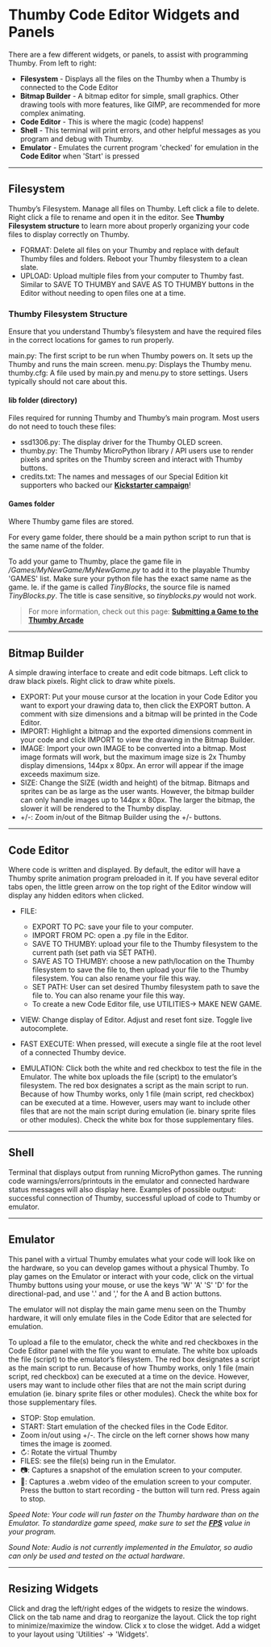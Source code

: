 # Thumby Code Editor Widgets and Panels

There are a few different widgets, or panels, to assist with programming Thumby. From left to right: 

* **Filesystem** - Displays all the files on the Thumby when a Thumby is connected to the Code Editor
* **Bitmap Builder** - A bitmap editor for simple, small graphics. Other drawing tools with more features, like GIMP, are recommended for more complex animating. 
* **Code Editor** - This is where the magic (code) happens!
* **Shell** - This terminal will print errors, and other helpful messages as you program and debug with Thumby.
* **Emulator** - Emulates the current program 'checked' for emulation in the **Code Editor** when 'Start' is pressed

---
## Filesystem

Thumby’s Filesystem. Manage all files on Thumby. Left click a file to delete. Right click a file to rename and open it in the editor. See **Thumby Filesystem structure** to learn more about properly organizing your code files to display correctly on Thumby.

* FORMAT: Delete all files on your Thumby and replace with default Thumby files and folders. Reboot your Thumby filesystem to a clean slate. 
* UPLOAD: Upload multiple files from your computer to Thumby fast. Similar to SAVE TO THUMBY and SAVE AS TO THUMBY buttons in the Editor without needing to open files one at a time. 

### Thumby Filesystem Structure

Ensure that you understand Thumby’s filesystem and have the required files in the correct locations for games to run properly. 

main.py: The first script to be run when Thumby powers on. It sets up the Thumby and runs the main screen.
menu.py: Displays the Thumby menu. 
thumby.cfg: A file used by main.py and menu.py to store settings. Users typically should not care about this.

#### lib folder (directory)

Files required for running Thumby and Thumby’s main program. Most users do not need to touch these files: 

* ssd1306.py: The display driver for the Thumby OLED screen. 
* thumby.py: The Thumby MicroPython library / API users use to render pixels and sprites on the Thumby screen and interact with Thumby buttons.
* credits.txt: The names and messages of our Special Edition kit supporters who backed our <a href="https://www.kickstarter.com/projects/kenburns/thumby-the-tiny-playable-keychain" target="_blank" alt="TinyCircuits Thumby Kickstarter page">**Kickstarter campaign**</a>!


#### Games folder

Where Thumby game files are stored. 

For every game folder, there should be a main python script to run that is the same name of the folder. 

To add your game to Thumby, place the game file in */Games/MyNewGame/MyNewGame.py* to add it to the playable Thumby 'GAMES' list. Make sure your python file has the exact same name as the game. Ie. if the game is called *TinyBlocks*, the source file is named *TinyBlocks.py*. The title is case sensitive, so *tinyblocks.py* would not work.

> For more information, check out this page: [**Submitting a Game to the Thumby Arcade**](/IDE/Submit-Game.md)

---
## Bitmap Builder

A simple drawing interface to create and edit code bitmaps. Left click to draw black pixels. Right click to draw white pixels.

* EXPORT: Put your mouse cursor at the location in your Code Editor you want to export your drawing data to, then click the EXPORT button. A comment with size dimensions and a bitmap will be printed in the Code Editor.
* IMPORT: Highlight a bitmap and the exported dimensions comment in your code and click IMPORT to view the drawing in the Bitmap Builder.
* IMAGE: Import your own IMAGE to be converted into a bitmap. Most image formats will work, but the maximum image size is 2x Thumby display dimensions,  144px x 80px. An error will appear if the image exceeds maximum size. 
* SIZE: Change the SIZE (width and height) of the bitmap. Bitmaps and sprites can be as large as the user wants. However, the bitmap builder can only handle images up to 144px x 80px. The larger the bitmap, the slower it will be rendered to the Thumby display.
* +/-: Zoom in/out of the Bitmap Builder using the +/- buttons.

---
## Code Editor

Where code is written and displayed. By default, the editor will have a Thumby sprite animation program preloaded in it. If you have several editor tabs open, the little green arrow on the top right of the Editor window will display any hidden editors when clicked. 

* FILE:

    * EXPORT TO PC: save your file to your computer.
    * IMPORT FROM PC: open a .py file in the Editor.
    * SAVE TO THUMBY: upload your file to the Thumby filesystem to the current path (set path via SET PATH). 
    * SAVE AS TO THUMBY: choose a new path/location on the Thumby filesystem to save the file to, then upload your file to the Thumby filesystem. You can also rename your file this way. 
    * SET PATH: User can set desired Thumby filesystem path to save the file to. You can also rename your file this way. 
    * To create a new Code Editor file, use UTILITIES-> MAKE NEW GAME.

* VIEW: Change display of Editor. Adjust and reset font size. Toggle live autocomplete.
* FAST EXECUTE: When pressed, will execute a single file at the root level of a connected Thumby device. 
* EMULATION: Click both the white and red checkbox to test the file in the Emulator. The white box uploads the file (script) to the emulator’s filesystem. The red box designates a script as the main script to run. Because of how Thumby works, only 1 file (main script, red checkbox) can be executed at a time. However, users may want to include other files that are not the main script during emulation (ie. binary sprite files or other modules). Check the white box for those supplementary files. 

---
## Shell

Terminal that displays output from running MicroPython games. The running code warnings/errors/printouts in the emulator and connected hardware status messages will also display here. Examples of possible output: successful connection of Thumby, successful upload of code to Thumby or emulator.

---
## Emulator

This panel with a virtual Thumby emulates what your code will look like on the hardware, so you can develop games without a physical Thumby. To play games on the Emulator or interact with your code, click on the virtual Thumby buttons using your mouse, or use the keys 'W' 'A' 'S' 'D' for the directional-pad, and use '.' and ',' for the A and B action buttons.

The emulator will not display the main game menu seen on the Thumby hardware, it will only emulate files in the Code Editor that are selected for emulation.

To upload a file to the emulator, check the white and red checkboxes in the Code Editor panel with the file you want to emulate. The white box uploads the file (script) to the emulator’s filesystem. The red box designates a script as the main script to run. Because of how Thumby works, only 1 file (main script, red checkbox) can be executed at a time on the device. However, users may want to include other files that are not the main script during emulation (ie. binary sprite files or other modules). Check the white box for those supplementary files.

* STOP: Stop emulation.
* START: Start emulation of the checked files in the Code Editor. 
* Zoom in/out using +/-. The circle on the left corner shows how many times the image is zoomed.
* ↻: Rotate the virtual Thumby 
* FILES: see the file(s) being run in the Emulator.
* 📷: Captures a snapshot of the emulation screen to your computer. 
* 🎥: Captures a .webm video of the emulation screen to your computer. Press the button to start recording - the button will turn red. Press again to stop. 

*Speed Note: Your code will run faster on the Thumby hardware than on the Emulator. To standardize game speed, make sure to set the [**FPS**](/API/Graphics.md) value in your program.*

*Sound Note: Audio is not currently implemented in the Emulator, so audio can only be used and tested on the actual hardware.*

---
## Resizing Widgets

Click and drag the left/right edges of the widgets to resize the windows. Click on the tab name and drag to reorganize the layout. Click the top right to minimize/maximize the window. Click x to close the widget. Add a widget to your layout using 'Utilities' -> 'Widgets'. 


